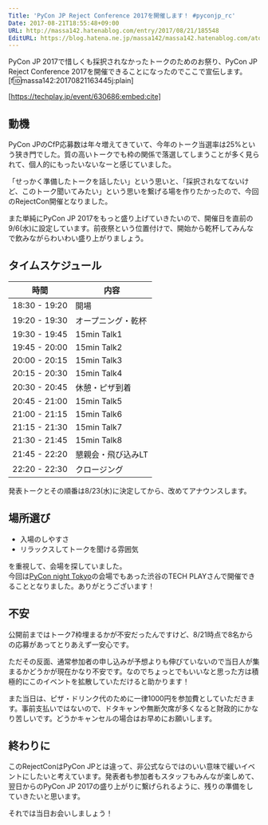 ```yaml
---
Title: 'PyCon JP Reject Conference 2017を開催します！ #pyconjp_rc'
Date: 2017-08-21T18:55:48+09:00
URL: http://massa142.hatenablog.com/entry/2017/08/21/185548
EditURL: https://blog.hatena.ne.jp/massa142/massa142.hatenablog.com/atom/entry/8599973812290723400
---
```


PyCon JP 2017で惜しくも採択されなかったトークのためのお祭り、PyCon JP Reject Conference 2017を開催できることになったのでここで宣伝します。
[f:id:massa142:20170821163445j:plain]

[https://techplay.jp/event/630686:embed:cite]

## 動機

PyCon JPのCfP応募数は年々増えてきていて、今年のトーク当選率は25%という狭き門でした。質の高いトークでも枠の関係で落選してしまうことが多く見られて、個人的にもったいないなーと感じていました。

「せっかく準備したトークを話したい」という思いと、「採択されなてないけど、このトーク聞いてみたい」という思いを繋げる場を作りたかったので、今回のRejectCon開催となりました。

また単純にPyCon JP 2017をもっと盛り上げていきたいので、開催日を直前の9/6(水)に設定しています。前夜祭という位置付けで、開始から乾杯してみんなで飲みながらわいわい盛り上がりましょう。

## タイムスケジュール

時間  | 内容
------------- | -------------
18:30 - 19:20 | 開場
19:20 - 19:30 | オープニング・乾杯
19:30 - 19:45 | 15min Talk1
19:45 - 20:00 | 15min Talk2
20:00 - 20:15 | 15min Talk3
20:15 - 20:30 | 15min Talk4
20:30 - 20:45 |  休憩・ピザ到着
20:45 - 21:00 | 15min Talk5
21:00 - 21:15 | 15min Talk6
21:15 - 21:30 | 15min Talk7
21:30 - 21:45 | 15min Talk8
21:45 - 22:20 | 懇親会・飛び込みLT
22:20 - 22:30 | クロージング

発表トークとその順番は8/23(水)に決定してから、改めてアナウンスします。

## 場所選び

* 入場のしやすさ
* リラックスしてトークを聞ける雰囲気

を重視して、会場を探していました。  
今回は[PyCon night Tokyo](https://techplay.jp/event/617886)の会場でもあった渋谷のTECH PLAYさんで開催できることとなりました。ありがとうございます！

## 不安

公開前まではトーク7枠埋まるかが不安だったんですけど、8/21時点で8名からの応募があってとりあえず一安心です。

ただその反面、通常参加者の申し込みが予想よりも伸びていないので当日人が集まるかどうかが現在かなり不安です。なのでちょっとでもいいなと思った方は積極的にこのイベントを拡散していただけると助かります！

また当日は、ピザ・ドリンク代のために一律1000円を参加費としていただきます。事前支払いではないので、ドタキャンや無断欠席が多くなると財政的にかなり苦しいです。どうかキャンセルの場合はお早めにお願いします。

## 終わりに

このRejectConはPyCon JPとは違って、非公式ならではのいい意味で緩いイベントにしたいと考えています。発表者も参加者もスタッフもみんなが楽しめて、翌日からのPyCon JP 2017の盛り上がりに繋げられるように、残りの準備をしていきたいと思います。

それでは当日お会いしましょう！
